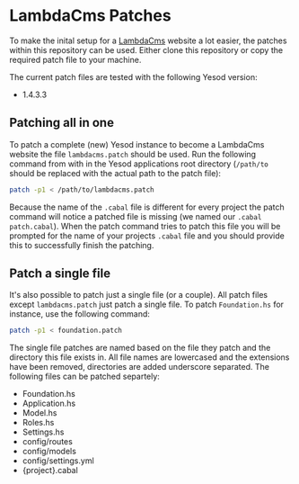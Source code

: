 # LambdaCms Patches

To make the inital setup for a [LambdaCms](http://www.lambdacms.org) website a lot easier, the patches within this repository can be used.
Either clone this repository or copy the required patch file to your machine.

The current patch files are tested with the following Yesod version:

* 1.4.3.3

## Patching all in one

To patch a complete (new) Yesod instance to become a LambdaCms website the file `lambdacms.patch` should be used. Run the following command from with in the Yesod applications root directory (`/path/to` should be replaced with the actual path to the patch file):

```bash
patch -p1 < /path/to/lambdacms.patch
```

Because the name of the `.cabal` file is different for every project the patch command will notice a patched file is missing (we named our `.cabal` `patch.cabal`). When the patch command tries to patch this file you will be prompted for the name of your projects `.cabal` file and you should provide this to successfully finish the patching.

## Patch a single file

It's also possible to patch just a single file (or a couple). All patch files except `lambdacms.patch` just patch a single file. To patch `Foundation.hs` for instance, use the following command:

```bash
patch -p1 < foundation.patch
```

The single file patches are named based on the file they patch and the directory this file exists in. All file names are lowercased and the extensions have been removed, directories are added underscore separated. The following files can be patched separtely:

* Foundation.hs
* Application.hs
* Model.hs
* Roles.hs
* Settings.hs
* config/routes
* config/models
* config/settings.yml
* {project}.cabal
